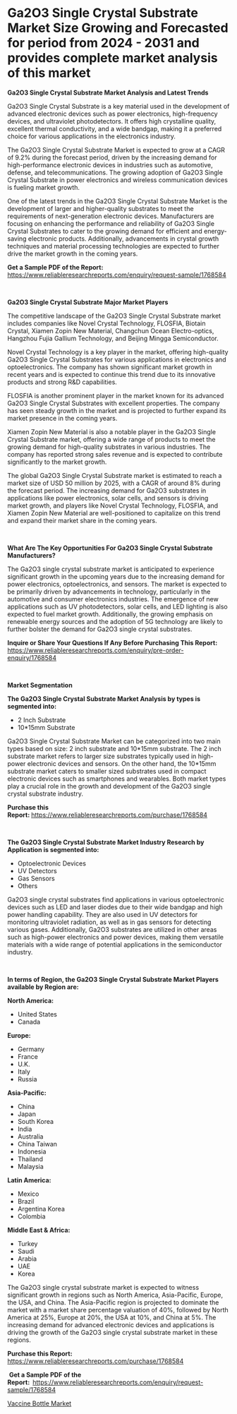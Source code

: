 <p><h1>Ga2O3 Single Crystal Substrate Market Size Growing and Forecasted for period from 2024 - 2031 and provides complete market analysis of this market</h1></p><p><strong>Ga2O3 Single Crystal Substrate Market Analysis and Latest Trends</strong></p>
<p><p>Ga2O3 Single Crystal Substrate is a key material used in the development of advanced electronic devices such as power electronics, high-frequency devices, and ultraviolet photodetectors. It offers high crystalline quality, excellent thermal conductivity, and a wide bandgap, making it a preferred choice for various applications in the electronics industry.</p><p>The Ga2O3 Single Crystal Substrate Market is expected to grow at a CAGR of 9.2% during the forecast period, driven by the increasing demand for high-performance electronic devices in industries such as automotive, defense, and telecommunications. The growing adoption of Ga2O3 Single Crystal Substrate in power electronics and wireless communication devices is fueling market growth.</p><p>One of the latest trends in the Ga2O3 Single Crystal Substrate Market is the development of larger and higher-quality substrates to meet the requirements of next-generation electronic devices. Manufacturers are focusing on enhancing the performance and reliability of Ga2O3 Single Crystal Substrates to cater to the growing demand for efficient and energy-saving electronic products. Additionally, advancements in crystal growth techniques and material processing technologies are expected to further drive the market growth in the coming years.</p></p>
<p><strong>Get a Sample PDF of the Report:&nbsp;</strong> <a href="https://www.reliableresearchreports.com/enquiry/request-sample/1768584">https://www.reliableresearchreports.com/enquiry/request-sample/1768584</a></p>
<p>&nbsp;</p>
<p><strong>Ga2O3 Single Crystal Substrate Major Market Players</strong></p>
<p><p>The competitive landscape of the Ga2O3 Single Crystal Substrate market includes companies like Novel Crystal Technology, FLOSFIA, Biotain Crystal, Xiamen Zopin New Material, Changchun Ocean Electro-optics, Hangzhou Fujia GaIIium Technology, and Beijing Mingga Semiconductor. </p><p>Novel Crystal Technology is a key player in the market, offering high-quality Ga2O3 Single Crystal Substrates for various applications in electronics and optoelectronics. The company has shown significant market growth in recent years and is expected to continue this trend due to its innovative products and strong R&D capabilities. </p><p>FLOSFIA is another prominent player in the market known for its advanced Ga2O3 Single Crystal Substrates with excellent properties. The company has seen steady growth in the market and is projected to further expand its market presence in the coming years. </p><p>Xiamen Zopin New Material is also a notable player in the Ga2O3 Single Crystal Substrate market, offering a wide range of products to meet the growing demand for high-quality substrates in various industries. The company has reported strong sales revenue and is expected to contribute significantly to the market growth.</p><p>The global Ga2O3 Single Crystal Substrate market is estimated to reach a market size of USD 50 million by 2025, with a CAGR of around 8% during the forecast period. The increasing demand for Ga2O3 substrates in applications like power electronics, solar cells, and sensors is driving market growth, and players like Novel Crystal Technology, FLOSFIA, and Xiamen Zopin New Material are well-positioned to capitalize on this trend and expand their market share in the coming years.</p></p>
<p>&nbsp;</p>
<p><strong>What Are The Key Opportunities For Ga2O3 Single Crystal Substrate Manufacturers?</strong></p>
<p><p>The Ga2O3 single crystal substrate market is anticipated to experience significant growth in the upcoming years due to the increasing demand for power electronics, optoelectronics, and sensors. The market is expected to be primarily driven by advancements in technology, particularly in the automotive and consumer electronics industries. The emergence of new applications such as UV photodetectors, solar cells, and LED lighting is also expected to fuel market growth. Additionally, the growing emphasis on renewable energy sources and the adoption of 5G technology are likely to further bolster the demand for Ga2O3 single crystal substrates.</p></p>
<p><strong>Inquire or Share Your Questions If Any Before Purchasing This Report:</strong> <a href="https://www.reliableresearchreports.com/enquiry/pre-order-enquiry/1768584">https://www.reliableresearchreports.com/enquiry/pre-order-enquiry/1768584</a></p>
<p>&nbsp;</p>
<p><strong>Market Segmentation</strong></p>
<p><strong>The Ga2O3 Single Crystal Substrate Market Analysis by types is segmented into:</strong></p>
<p><ul><li>2 Inch Substrate</li><li>10*15mm Substrate</li></ul></p>
<p><p>Ga2O3 Single Crystal Substrate Market can be categorized into two main types based on size: 2 inch substrate and 10*15mm substrate. The 2 inch substrate market refers to larger size substrates typically used in high-power electronic devices and sensors. On the other hand, the 10*15mm substrate market caters to smaller sized substrates used in compact electronic devices such as smartphones and wearables. Both market types play a crucial role in the growth and development of the Ga2O3 single crystal substrate industry.</p></p>
<p><strong>Purchase this Report:&nbsp;</strong><a href="https://www.reliableresearchreports.com/purchase/1768584">https://www.reliableresearchreports.com/purchase/1768584</a></p>
<p>&nbsp;</p>
<p><strong>The Ga2O3 Single Crystal Substrate Market Industry Research by Application is segmented into:</strong></p>
<p><ul><li>Optoelectronic Devices</li><li>UV Detectors</li><li>Gas Sensors</li><li>Others</li></ul></p>
<p><p>Ga2O3 single crystal substrates find applications in various optoelectronic devices such as LED and laser diodes due to their wide bandgap and high power handling capability. They are also used in UV detectors for monitoring ultraviolet radiation, as well as in gas sensors for detecting various gases. Additionally, Ga2O3 substrates are utilized in other areas such as high-power electronics and power devices, making them versatile materials with a wide range of potential applications in the semiconductor industry.</p></p>
<p>&nbsp;</p>
<p><strong>In terms of Region, the Ga2O3 Single Crystal Substrate Market Players available by Region are:</strong></p>
<p>
    <p> <strong> North America: </strong>
        <ul>
            <li>United States</li>
            <li>Canada</li>
        </ul>
        </p> 
    <p> <strong> Europe: </strong>
        <ul>
            <li>Germany</li>
            <li>France</li>
            <li>U.K.</li>
            <li>Italy</li>
            <li>Russia</li>
        </ul>
        </p> 
    <p> <strong> Asia-Pacific: </strong>
        <ul>
            <li>China</li>
            <li>Japan</li>
            <li>South Korea</li>
            <li>India</li>
            <li>Australia</li>
            <li>China Taiwan</li>
            <li>Indonesia</li>
            <li>Thailand</li>
            <li>Malaysia</li>
        </ul>
        </p> 
    <p> <strong> Latin America: </strong>
        <ul>
            <li>Mexico</li>
            <li>Brazil</li>
            <li>Argentina Korea</li>
            <li>Colombia</li>
        </ul>
        </p> 
    <p> <strong> Middle East & Africa: </strong>
        <ul>
            <li>Turkey</li>
            <li>Saudi</li>
            <li>Arabia</li>
            <li>UAE</li>
            <li>Korea</li>
        </ul>
    </p>
    </p>
<p><p>The Ga2O3 single crystal substrate market is expected to witness significant growth in regions such as North America, Asia-Pacific, Europe, the USA, and China. The Asia-Pacific region is projected to dominate the market with a market share percentage valuation of 40%, followed by North America at 25%, Europe at 20%, the USA at 10%, and China at 5%. The increasing demand for advanced electronic devices and applications is driving the growth of the Ga2O3 single crystal substrate market in these regions.</p></p>
<p><strong>Purchase this Report: </strong><a href="https://www.reliableresearchreports.com/purchase/1768584">https://www.reliableresearchreports.com/purchase/1768584</a></p>
<p>&nbsp;<strong>Get a Sample PDF of the Report:&nbsp;&nbsp;</strong><a href="https://www.reliableresearchreports.com/enquiry/request-sample/1768584">https://www.reliableresearchreports.com/enquiry/request-sample/1768584</a></p>
<p><strong></strong></p>
<p><p><a href="https://glittery-fuchsia-86a.notion.site/Vaccine-Bottle-Market-Size-Global-Industry-Overview-Market-Segmentation-and-Forecast-2024-to-2031-dd894563d19e410083a80202ed075153">Vaccine Bottle Market</a></p></p>